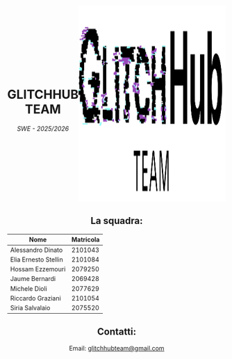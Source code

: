 <div align="center">
<div style="">
<div style="display: grid; grid-template-columns: 1fr auto; align-items: center;">
    <div>
        <h1>GLITCHHUB TEAM</h1>
        <p><em>SWE - 2025/2026</em></p>
    </div>
    <div style="text-align: right;">
        <img src="https://github.com/GlitchHub-Team/GlitchHub-Team.github.io/blob/main/src/assets/loghi/GlitchHub-Team_LogoG.jpg" alt="Gruppo Glitch hub Logo" width="450px" height="450px" />
    </div>
</div>
    
## La squadra:

| Nome              | Matricola |
|-------------------|-----------|
| Alessandro Dinato      | 2101043   |
| Elia Ernesto Stellin   | 2101084   |
| Hossam Ezzemouri       | 2079250   |
| Jaume Bernardi         | 2069428   |
| Michele Dioli          | 2077629   |
| Riccardo Graziani      | 2101054   |
| Siria Salvalaio        | 2075520   |

## Contatti:

Email: [glitchhubteam@gmail.com](mailto:glitchhubteam@gmail.com)<div style="text-align: right">
</div>